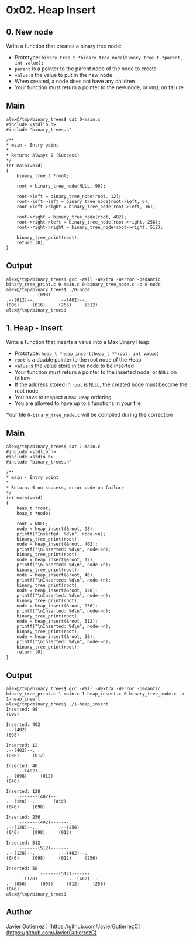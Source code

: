 #  0x02. Heap Insert
## 0. New node
Write a function that creates a binary tree node:

* Prototype: ```binary_tree_t *binary_tree_node(binary_tree_t *parent, int value);```
* ```parent``` is a pointer to the parent node of the node to create
* ```value``` is the value to put in the new node
* When created, a node does not have any children
* Your function must return a pointer to the new node, or ```NULL``` on failure
## Main

    alex@/tmp/binary_trees$ cat 0-main.c 
    #include <stdlib.h>
    #include "binary_trees.h"

    /**
    * main - Entry point
    *
    * Return: Always 0 (Success)
    */
    int main(void)
    {
        binary_tree_t *root;

        root = binary_tree_node(NULL, 98);

        root->left = binary_tree_node(root, 12);
        root->left->left = binary_tree_node(root->left, 6);
        root->left->right = binary_tree_node(root->left, 16);

        root->right = binary_tree_node(root, 402);
        root->right->left = binary_tree_node(root->right, 256);
        root->right->right = binary_tree_node(root->right, 512);

        binary_tree_print(root);
        return (0);
    }


## Output

    alex@/tmp/binary_trees$ gcc -Wall -Wextra -Werror -pedantic binary_tree_print.c 0-main.c 0-binary_tree_node.c -o 0-node
    alex@/tmp/binary_trees$ ./0-node
        .-------(098)-------.
    .--(012)--.         .--(402)--.
    (006)     (016)     (256)     (512)
    alex@/tmp/binary_trees$

## 1. Heap - Insert
Write a function that inserts a value into a Max Binary Heap:

* Prototype: ```heap_t *heap_insert(heap_t **root, int value)```
* ```root``` is a double pointer to the root node of the Heap
* ```value``` is the value store in the node to be inserted
* Your function must return a pointer to the inserted node, or ```NULL``` on failure
* If the address stored in ```root``` is ```NULL```, the created node must become the root node.
* You have to respect a ```Max Heap``` ordering
* You are allowed to have up to ```6``` functions in your file

Your file ```0-binary_tree_node.c``` will be compiled during the correction

## Main
    alex@/tmp/binary_trees$ cat 1-main.c
    #include <stdlib.h>
    #include <stdio.h>
    #include "binary_trees.h"

    /**
    * main - Entry point
    *
    * Return: 0 on success, error code on failure
    */
    int main(void)
    {
        heap_t *root;
        heap_t *node;

        root = NULL;
        node = heap_insert(&root, 98);
        printf("Inserted: %d\n", node->n);
        binary_tree_print(root);
        node = heap_insert(&root, 402);
        printf("\nInserted: %d\n", node->n);
        binary_tree_print(root);
        node = heap_insert(&root, 12);
        printf("\nInserted: %d\n", node->n);
        binary_tree_print(root);
        node = heap_insert(&root, 46);
        printf("\nInserted: %d\n", node->n);
        binary_tree_print(root);
        node = heap_insert(&root, 128);
        printf("\nInserted: %d\n", node->n);
        binary_tree_print(root);
        node = heap_insert(&root, 256);
        printf("\nInserted: %d\n", node->n);
        binary_tree_print(root);
        node = heap_insert(&root, 512);
        printf("\nInserted: %d\n", node->n);
        binary_tree_print(root);
        node = heap_insert(&root, 50);
        printf("\nInserted: %d\n", node->n);
        binary_tree_print(root);
        return (0);
    }

## Output

    alex@/tmp/binary_trees$ gcc -Wall -Wextra -Werror -pedantic binary_tree_print.c 1-main.c 1-heap_insert.c 0-binary_tree_node.c -o 1-heap_insert
    alex@/tmp/binary_trees$ ./1-heap_insert
    Inserted: 98
    (098)

    Inserted: 402
    .--(402)
    (098)

    Inserted: 12
    .--(402)--.
    (098)     (012)

    Inserted: 46
        .--(402)--.
    .--(098)     (012)
    (046)

    Inserted: 128
        .-------(402)--.
    .--(128)--.       (012)
    (046)     (098)

    Inserted: 256
        .-------(402)-------.
    .--(128)--.         .--(256)
    (046)     (098)     (012)

    Inserted: 512
        .-------(512)-------.
    .--(128)--.         .--(402)--.
    (046)     (098)     (012)     (256)

    Inserted: 50
                .-------(512)-------.
        .--(128)--.         .--(402)--.
    .--(050)     (098)     (012)     (256)
    (046)
    alex@/tmp/binary_trees$
## Author

Javier Gutierrez  | [https://github.com/JavierGutierrezC](https://github.com/JavierGutierrezC)